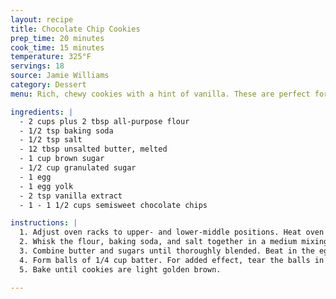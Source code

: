 ```yaml
---
layout: recipe
title: Chocolate Chip Cookies
prep_time: 20 minutes
cook_time: 15 minutes
temperature: 325°F
servings: 18
source: Jamie Williams
category: Dessert
menu: Rich, chewy cookies with a hint of vanilla. These are perfect for any and every occasion, but they are especially good after a long walk around campus.

ingredients: |
  - 2 cups plus 2 tbsp all-purpose flour
  - 1/2 tsp baking soda
  - 1/2 tsp salt
  - 12 tbsp unsalted butter, melted
  - 1 cup brown sugar
  - 1/2 cup granulated sugar
  - 1 egg
  - 1 egg yolk
  - 2 tsp vanilla extract
  - 1 - 1 1/2 cups semisweet chocolate chips

instructions: |
  1. Adjust oven racks to upper- and lower-middle positions. Heat oven to 325°F.
  2. Whisk the flour, baking soda, and salt together in a medium mixing bowl.
  3. Combine butter and sugars until thoroughly blended. Beat in the egg, yolk, and vanilla until combined. Add the dry ingredients and beat until just combined. Stir in chocolate chips to taste.
  4. Form balls of 1/4 cup batter. For added effect, tear the balls in half and re-attach so that the torn edge of each half faces upwards.
  5. Bake until cookies are light golden brown.

---
```

